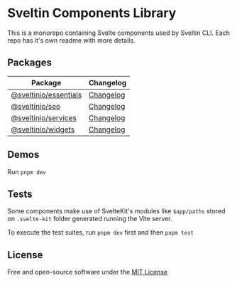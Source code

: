 # Sveltin Components Library

This is a monorepo containing Svelte components used by Sveltin CLI. Each repo has it's own readme with more details.

## Packages

| Package                                      | Changelog                                     |
| -------------------------------------------- | --------------------------------------------- |
| [@sveltinio/essentials](packages/essentials) | [Changelog](packages/essentials/CHANGELOG.md) |
| [@sveltinio/seo](packages/seo)               | [Changelog](packages/seo/CHANGELOG.md)        |
| [@sveltinio/services](packages/services)     | [Changelog](packages/services/CHANGELOG.md)   |
| [@sveltinio/widgets](packages/widgets)       | [Changelog](packages/widgets/CHANGELOG.md)    |

## Demos

Run `pnpm dev`

## Tests

Some components make use of SvelteKit's modules like `$app/paths` stored on `.svelte-kit` folder generated running the Vite server.

To execute the test suites, run `pnpm dev` first and then `pnpm test`

## License

Free and open-source software under the [MIT License](LICENSE)
